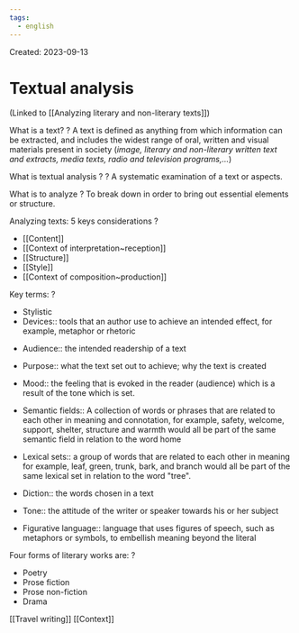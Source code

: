 ```yaml
---
tags:
  - english
---
```

Created: 2023-09-13

# Textual analysis
(Linked to [[Analyzing literary and non-literary texts]])

What is a text?
?
A text is defined as anything from which information can be extracted, and includes the widest range of oral, written and visual materials present in society (*image, literary and non-literary written text and extracts, media texts, radio and television programs,...*)
<!--SR:!2024-01-07,63,210-->

What is textual analysis ?
?
A systematic examination of a text or aspects.
<!--SR:!2023-11-19,39,243-->

What is to analyze
?
To break down in order to bring out essential elements or structure.
<!--SR:!2023-11-06,30,210-->

Analyzing texts: 5 keys considerations
?
- [[Content]]
- [[Context of interpretation~reception]]
- [[Structure]]
- [[Style]]
- [[Context of composition~production]]
<!--SR:!2023-12-26,56,210-->

Key terms:
?
- Stylistic
- Devices:: tools that an author use to achieve an intended effect, for example, metaphor or rhetoric
<!--SR:!2023-11-06,28,210-->
- Audience:: the intended readership of a text
<!--SR:!2023-11-22,36,210-->
- Purpose:: what the text set out to achieve; why the text is created
<!--SR:!2023-11-10,34,230-->
- Mood:: the feeling that is evoked in the reader (audience) which is  a result of the tone which is set.
<!--SR:!2023-12-28,55,210-->
- Semantic fields:: A collection of words or phrases that are related to each other in meaning and connotation, for example, safety, welcome, support, shelter, structure and warmth would all be part of the same semantic field in relation to the word home
<!--SR:!2024-01-05,72,250-->
- Lexical sets:: a group of words that are related to each other in meaning for example, leaf, green, trunk, bark, and branch would all be part of the same lexical set in relation to the word "tree".
<!--SR:!2023-12-11,50,230-->
- Diction:: the words chosen in a text
<!--SR:!2023-12-03,50,250-->
- Tone:: the attitude of the writer or speaker towards his or her subject
<!--SR:!2023-11-09,31,210-->
- Figurative language:: language that uses figures of speech, such as metaphors or symbols, to embellish meaning beyond the literal
<!--SR:!2023-11-25,43,230-->

Four forms of literary works are:
?
- Poetry
- Prose fiction
- Prose non-fiction
- Drama
<!--SR:!2024-01-03,59,211-->

[[Travel writing]]
[[Context]]